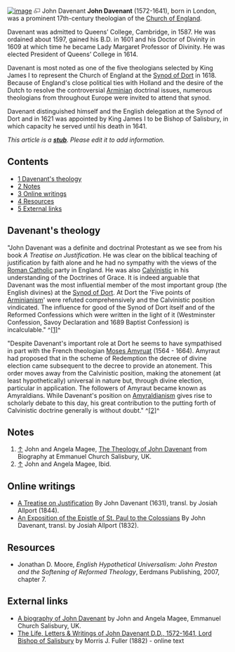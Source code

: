[![image](images/thumb/a/a8/Davenant.jpg/175px-Davenant.jpg)](http://www.theopedia.com/File:Davenant.jpg)
[![image](data:image/png;base64,iVBORw0KGgoAAAANSUhEUgAAAA8AAAALCAAAAACFLIiAAAAAAnRSTlMA/1uRIrUAAABPSURBVAjXY/j///+5vXDwjAHIr26ZAgXZe8H8a/+hoIcw/9nevdVL9+79DuPvzQYZFPUezu8BMZLXgkExnD8HAu6hqv//n+HZVjD4DuUDAKlChD3fj6aPAAAAAElFTkSuQmCC)](http://www.theopedia.com/File:Davenant.jpg "Enlarge")
John Davenant
**John Davenant** (1572-1641), born in London, was a prominent
17th-century theologian of the
[Church of England](Church_of_England "Church of England").

Davenant was admitted to Queens’ College, Cambridge, in 1587. He
was ordained about 1597, gained his B.D. in 1601 and his Doctor of
Divinity in 1609 at which time he became Lady Margaret Professor of
Divinity. He was elected President of Queens’ College in 1614.

Davenant is most noted as one of the five theologians selected by
King James I to represent the Church of England at the
[Synod of Dort](Synod_of_Dort "Synod of Dort") in 1618. Because of
England's close political ties with Holland and the desire of the
Dutch to resolve the controversial
[Arminian](Arminianism "Arminianism") doctrinal issues, numerous
theologians from throughout Europe were invited to attend that
synod.

Davenant distinguished himself and the English delegation at the
Synod of Dort and in 1621 was appointed by King James I to be
Bishop of Salisbury, in which capacity he served until his death in
1641.

*This article is a **[stub](http://www.theopedia.com/Category:Theopedia_stubs "Category:Theopedia stubs")**. Please edit it to add information.*
## Contents

-   [1 Davenant's theology](#Davenant.27s_theology)
-   [2 Notes](#Notes)
-   [3 Online writings](#Online_writings)
-   [4 Resources](#Resources)
-   [5 External links](#External_links)

## Davenant's theology

"John Davenant was a definite and doctrinal Protestant as we see
from his book *A Treatise on Justification*. He was clear on the
biblical teaching of justification by faith alone and he had no
sympathy with the views of the
[Roman Catholic](Roman_Catholic "Roman Catholic") party in England.
He was also [Calvinistic](Calvinism "Calvinism") in his
understanding of the Doctrines of Grace. It is indeed arguable that
Davenant was the most influential member of the most important
group (the English divines) at the
[Synod of Dort](Synod_of_Dort "Synod of Dort"). At Dort the 'Five
points of [Arminianism](Arminianism "Arminianism")' were refuted
comprehensively and the Calvinistic position vindicated. The
influence for good of the Synod of Dort itself and of the Reformed
Confessions which were written in the light of it (Westminster
Confession, Savoy Declaration and 1689 Baptist Confession) is
incalculable." ^[[1]](#note-0)^

"Despite Davenant's important role at Dort he seems to have
sympathised in part with the French theologian
[Moses Amyruat](Amyraldism "Amyraldism") (1564 - 1664). Amyraut had
proposed that in the scheme of Redemption the decree of divine
election came subsequent to the decree to provide an atonement.
This order moves away from the Calvinistic position, making the
atonement (at least hypothetically) universal in nature but,
through divine election, particular in application. The followers
of Amyraut became known as Amyraldians. While Davenant's position
on [Amyraldianism](Amyraldianism "Amyraldianism") gives rise to
scholarly debate to this day, his great contribution to the putting
forth of Calvinistic doctrine generally is without doubt."
^[[2]](#note-1)^

## Notes

1.  [↑](#ref-0) John and Angela Magee,
    [The Theology of John Davenant](http://www.salisburyemmanuel.org.uk/index.html?/articles/JohnDavenant.htm)
    from Biography at Emmanuel Church Salisbury, UK.
2.  [↑](#ref-1) John and Angela Magee, Ibid.

## Online writings

-   [A Treatise on Justification](http://books.google.com/books?hl=en&id=ur0MAAAAIAAJ&dq=John+Davenant&printsec=frontcover&source=web&ots=Bx-DtNFZv2&sig=1W_tvWgHvAm2cyz2W_I_ImeQL-U&sa=X&oi=book_result&resnum=4&ct=result#PPR4-IA1,M1)
    By John Davenant (1631), transl. by Josiah Allport (1844).
-   [An Exposition of the Epistle of St. Paul to the Colossians](http://books.google.com/books?hl=en&id=u95JAAAAMAAJ&dq=John+Davenant&printsec=frontcover&source=web&ots=tr7tdSBzRq&sig=4sJne_5QiDTSaLiYXhbddqjrQp4&sa=X&oi=book_result&resnum=8&ct=result)
    By John Davenant, transl. by Josiah Allport (1832).

## Resources

-   Jonathan D. Moore,
    *English Hypothetical Universalism: John Preston and the Softening of Reformed Theology*,
    Eerdmans Publishing, 2007, chapter 7.

## External links

-   [A biography of John Davenant](http://www.salisburyemmanuel.org.uk/index.html?/articles/JohnDavenant.htm)
    by John and Angela Magee, Emmanuel Church Salisbury, UK.
-   [The Life, Letters & Writings of John Davenant D.D., 1572-1641, Lord Bishop of Salisbury](http://www.archive.org/details/lifeletterswriti00fulliala)
    by Morris J. Fuller (1882) - online text



